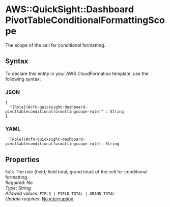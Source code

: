 # AWS::QuickSight::Dashboard PivotTableConditionalFormattingScope<a name="aws-properties-quicksight-dashboard-pivottableconditionalformattingscope"></a>

The scope of the cell for conditional formatting\.

## Syntax<a name="aws-properties-quicksight-dashboard-pivottableconditionalformattingscope-syntax"></a>

To declare this entity in your AWS CloudFormation template, use the following syntax:

### JSON<a name="aws-properties-quicksight-dashboard-pivottableconditionalformattingscope-syntax.json"></a>

```
{
  "[Role](#cfn-quicksight-dashboard-pivottableconditionalformattingscope-role)" : String
}
```

### YAML<a name="aws-properties-quicksight-dashboard-pivottableconditionalformattingscope-syntax.yaml"></a>

```
  [Role](#cfn-quicksight-dashboard-pivottableconditionalformattingscope-role): String
```

## Properties<a name="aws-properties-quicksight-dashboard-pivottableconditionalformattingscope-properties"></a>

`Role`  <a name="cfn-quicksight-dashboard-pivottableconditionalformattingscope-role"></a>
The role \(field, field total, grand total\) of the cell for conditional formatting\.  
*Required*: No  
*Type*: String  
*Allowed values*: `FIELD | FIELD_TOTAL | GRAND_TOTAL`  
*Update requires*: [No interruption](https://docs.aws.amazon.com/AWSCloudFormation/latest/UserGuide/using-cfn-updating-stacks-update-behaviors.html#update-no-interrupt)